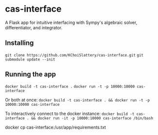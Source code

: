 # cas-interface

A Flask app for intuitive interfacing with Sympy's algebraic solver, differentiator, and integrator. 

## Installing
``git clone https://github.com/KChoiSlattery/cas-interface.git``
``git submodule update --init``


## Running the app
``docker build -t cas-interface .``
``docker run -t -p 10000:10000 cas-interface``

Or both at once:
`docker build -t cas-interface . && docker run -t -p 10000:10000 cas-interface`

To interactively connect to the docker instance:
`docker build -t cas-interface . && docker run -it -p 10000:10000 cas-interface /bin/bash`

docker cp cas-interface:/usr/app/requirements.txt